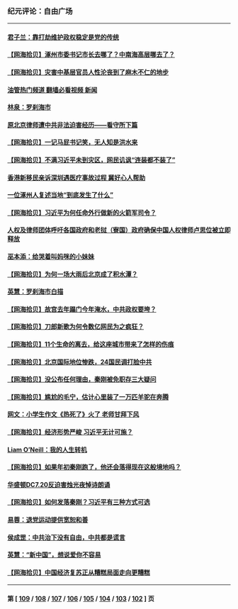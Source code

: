 ### 纪元评论：自由广场
---
#### [君子兰：靠打劫维护政权稳定是党的传统](../../pages/nsc993/n14050415.md?08100330) 
#### [【网海拾贝】涿州市委书记市长去哪了？中南海高层哪去了？](../../pages/nsc993/n14050031.md?08100330) 
#### [【网海拾贝】灾害中基层官员人性沦丧到了麻木不仁的地步](../../pages/nsc993/n14049320.md?08100330) 
#### [油管热门频道 翻墙必看视频 新闻](ok?08100330)
#### [林泉：罗刹海市](../../pages/nsc993/n14049120.md?08100330) 
#### [原北京律师遭中共非法迫害经历——看守所下篇](../../pages/nsc993/n14040009.md?08100330) 
#### [【网海拾贝】一记马屁书记笑，无人知是洪水来](../../pages/nsc993/n14048857.md?08100330) 
#### [【网海拾贝】不满习近平未到灾区，网民讥讽“连装都不装了”](../../pages/nsc993/n14048563.md?08100330) 
#### [香港新移民亲诉深圳遇医疗事故过程 冀好心人帮助](../../pages/nsc993/n14048634.md?08100330) 
#### [一位涿州人复述当地“到底发生了什么”](../../pages/nsc993/n14047953.md?08100330) 
#### [【网海拾贝】习近平为何任命外行做新的火箭军司令？](../../pages/nsc993/n14047943.md?08100330) 
#### [人权及律师团体呼吁各国政府和老挝（寮国）政府确保中国人权律师卢思位被立即释放](../../pages/nsc993/n14047243.md?08100330) 
#### [巫本添：给哭着叫妈咪的小妹妹](../../pages/nsc993/n14047233.md?08100330) 
#### [【网海拾贝】为何一场大雨后北京成了积水潭？](../../pages/nsc993/n14047211.md?08100330) 
#### [英慧：罗刹海市白描](../../pages/nsc993/n14046376.md?08100330) 
#### [【网海拾贝】故宫去年蹋门今年淹水，中共政权要垮？](../../pages/nsc993/n14045749.md?08100330) 
#### [【网海拾贝】刀郎新歌为何令数亿网民为之疯狂？](../../pages/nsc993/n14045030.md?08100330) 
#### [【网海拾贝】11个生命的离去，给这座城市带来了怎样的伤痕](../../pages/nsc993/n14044808.md?08100330) 
#### [【网海拾贝】北京国际地位惨跌，24国民调打脸中共](../../pages/nsc993/n14044570.md?08100330) 
#### [【网海拾贝】没公布任何理由，秦刚被免职存三大疑问](../../pages/nsc993/n14044130.md?08100330) 
#### [【网海拾贝】尴尬的毛宁，估计心里装了一万匹羊驼在奔腾](../../pages/nsc993/n14043593.md?08100330) 
#### [网文：小学生作文《热死了》火了 老师甘拜下风](../../pages/nsc993/n14043061.md?08100330) 
#### [【网海拾贝】经济形势严峻 习近平无计可施？](../../pages/nsc993/n14042096.md?08100330) 
#### [Liam O’Neill：我的人生转机](../../pages/nsc993/n14042056.md?08100330) 
#### [【网海拾贝】如果年初秦刚跑了，他还会落得现在这般境地吗？](../../pages/nsc993/n14041401.md?08100330) 
#### [华盛顿DC7.20反迫害烛光夜悼诗朗诵](../../pages/nsc993/n14041055.md?08100330) 
#### [【网海拾贝】如何发落秦刚？习近平有三种方式可选](../../pages/nsc993/n14040297.md?08100330) 
#### [易蓉：退党运动提供宽恕和善](../../pages/nsc993/n14040280.md?08100330) 
#### [侯成罡：中共治下没有自由，中共都是谎言](../../pages/nsc993/n14039331.md?08100330) 
#### [英慧：“新中国”，想说爱你不容易](../../pages/nsc993/n14039324.md?08100330) 
#### [【网海拾贝】中国经济复苏正从糟糕局面走向更糟糕](../../pages/nsc993/n14039281.md?08100330) 

---
#### 第 [ [109](./109.md?08100330) / [108](./108.md?08100330) / [107](./107.md?08100330) / [106](./106.md?08100330) / [105](./105.md?08100330) / [104](./104.md?08100330) / [103](./103.md?08100330) / [102](./102.md?08100330) ] 页
